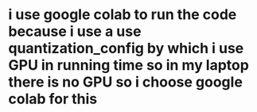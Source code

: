 # i use google colab to run the code because i use a use  quantization_config by which i use GPU in running time so in my laptop there is no GPU so i choose google colab for this
